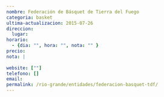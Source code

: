 ```yaml
---
nombre: Federación de Básquet de Tierra del Fuego
categoria: basket
ultima-actualizacion: 2015-07-26
direccion: 
  lugar: 
horario: 
  - {dia: "", hora: "", nota: "" }
precio: 
nota: | 
  
website: [""]
telefono: []
email: 
permalink: /rio-grande/entidades/federacion-basquet-tdf/
---
```


